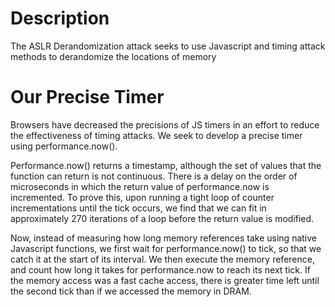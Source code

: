 # Description
The ASLR Derandomization attack seeks to use Javascript and timing attack methods to derandomize
the locations of memory

# Our Precise Timer
Browsers have decreased the precisions of JS timers in an effort to reduce the effectiveness of timing
attacks. We seek to develop a precise timer using performance.now().

Performance.now() returns a timestamp, although the set of values that the function can return is not continuous. There is a delay on the order of microseconds in which the return value of performance.now is incremented. To prove this, upon running a tight loop of counter incrementations until the tick occurs, we find that we can fit in approximately 270 iterations of a loop before the return value is modified.

Now, instead of measuring how long memory references take using native Javascript functions, we first wait for performance.now() to tick, so that we catch it at the start of its interval. We then execute the memory reference, and count how long it takes for performance.now to reach its next tick. If the memory access was a fast cache access, there is greater time left until the second tick than if we accessed the memory in DRAM.